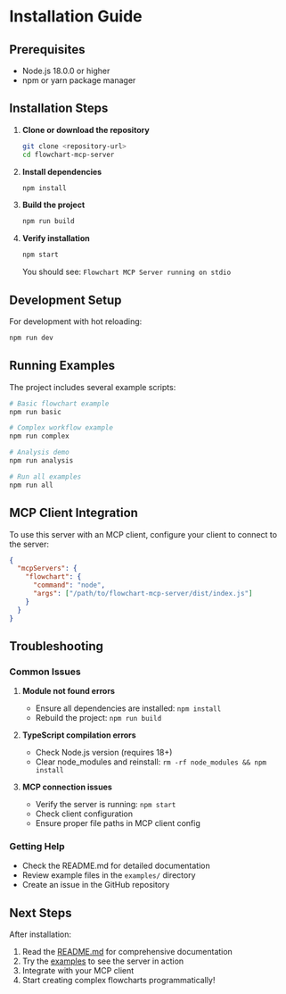 # Installation Guide

## Prerequisites

- Node.js 18.0.0 or higher
- npm or yarn package manager

## Installation Steps

1. **Clone or download the repository**
   ```bash
   git clone <repository-url>
   cd flowchart-mcp-server
   ```

2. **Install dependencies**
   ```bash
   npm install
   ```

3. **Build the project**
   ```bash
   npm run build
   ```

4. **Verify installation**
   ```bash
   npm start
   ```
   You should see: `Flowchart MCP Server running on stdio`

## Development Setup

For development with hot reloading:

```bash
npm run dev
```

## Running Examples

The project includes several example scripts:

```bash
# Basic flowchart example
npm run basic

# Complex workflow example  
npm run complex

# Analysis demo
npm run analysis

# Run all examples
npm run all
```

## MCP Client Integration

To use this server with an MCP client, configure your client to connect to the server:

```json
{
  "mcpServers": {
    "flowchart": {
      "command": "node",
      "args": ["/path/to/flowchart-mcp-server/dist/index.js"]
    }
  }
}
```

## Troubleshooting

### Common Issues

1. **Module not found errors**
   - Ensure all dependencies are installed: `npm install`
   - Rebuild the project: `npm run build`

2. **TypeScript compilation errors**
   - Check Node.js version (requires 18+)
   - Clear node_modules and reinstall: `rm -rf node_modules && npm install`

3. **MCP connection issues**
   - Verify the server is running: `npm start`
   - Check client configuration
   - Ensure proper file paths in MCP client config

### Getting Help

- Check the README.md for detailed documentation
- Review example files in the `examples/` directory
- Create an issue in the GitHub repository

## Next Steps

After installation:

1. Read the [README.md](README.md) for comprehensive documentation
2. Try the [examples](examples/) to see the server in action
3. Integrate with your MCP client
4. Start creating complex flowcharts programmatically!
